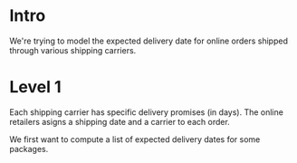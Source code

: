 # Intro

We're trying to model the expected delivery date for online orders shipped through various shipping carriers.

# Level 1

Each shipping carrier has specific delivery promises (in days).
The online retailers asigns a shipping date and a carrier to each order.

We first want to compute a list of expected delivery dates for some packages.

